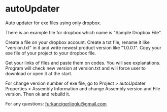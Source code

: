 # autoUpdater
Auto updater for exe files using only dropbox.

There is an example file for dropbox which name is "Sample Dropbox File".

Create a file on your dropbox account.
Create a txt file, rename it like "version.txt" in it and write newest product version like "1.0.0.1".
Copy your exe file of your project to your dropbox file.

Get your links of files and paste them on codes. You will see explanations.
Program will check new version at version.txt and will force user to download or open it at the start.

For change version number of exe file, go to Project > autoUpdater Properties > Assembly Information and change Assembly version and File version. Then ok and rebuild it.

For any questions:
furkancigerlioglu@gmail.com
